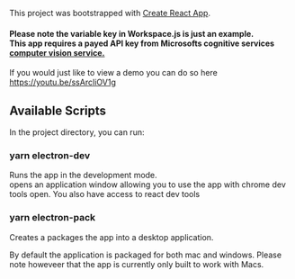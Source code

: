 This project was bootstrapped with [Create React App](https://github.com/facebook/create-react-app).

#### Please note the variable key in Workspace.js is just an example.<br> This app requires a payed API key from Microsofts cognitive services <a href="https://azure.microsoft.com/en-gb/services/cognitive-services/computer-vision/">computer vision service.<a/>

If you would just like to view a demo you can do so here https://youtu.be/ssArcIiOV1g

## Available Scripts

In the project directory, you can run:

### yarn electron-dev

Runs the app in the development mode.<br>
opens an application window allowing you to use the app with chrome dev tools open. You also have access to react dev tools

### yarn electron-pack

Creates a packages the app into a desktop application.<br>

By default the application is packaged for both mac and windows. Please note howeveer that the app is currently only built to work with Macs.
